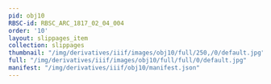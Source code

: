```yaml
---
pid: obj10
RBSC-id: RBSC_ARC_1817_02_04_004
order: '10'
layout: slippages_item
collection: slippages
thumbnail: "/img/derivatives/iiif/images/obj10/full/250,/0/default.jpg"
full: "/img/derivatives/iiif/images/obj10/full/full/0/default.jpg"
manifest: "/img/derivatives/iiif/obj10/manifest.json"
---
```

